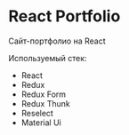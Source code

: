 # React Portfolio
Сайт-портфолио на React

Используемый стек:
* React
* Redux
* Redux Form
* Redux Thunk
* Reselect
* Material Ui


